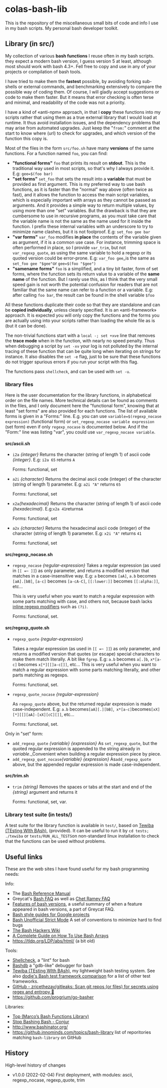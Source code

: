 # colas-bash-lib

This is the repository of the miscellaneous small bits of code and info I use in my bash scripts. My personal bash developer toolkit.

## Library (in src/)

My collection of various **bash functions** I reuse often in my bash scripts. they expect a modern bash version, I guess version 5 at least, although most should work with bash 4.3+.
Fell free to copy and use in any of your projects or compilation of bash tools.

I have tried to make them the **fastest** possible, by avoiding forking sub-shells or external commands, and benchmarking extensively to compare the possible way of coding them. Of course, I will gladly accept suggestions or code to make them faster. But it means that error checking is often terse and minimal, and readability of the code was not a priority.

I have a kind of «anti-npm» approach, in that I **copy** these functions into my scripts rather that using them as a true external library that I would load at runtime. It thus avoid installation issues, and the dependency problems that may arise from automated upgrades. Just keep the "`from:`" comment at the start to know where (url) to check for upgrades, and which version of the function this copy is.

Most of the files in the form `src/foo.sh` have many **versions** of the same functions. For a function named `foo`, you can find:

- **"functional forms"** `foo` that prints its result on **stdout**. This is the traditional way used in most scripts, so that's why I always provide it.
  E.g: `gee=$(foo bar)`
- **"set forms"** `set_foo` that sets the result into a **variable** that must be provided as first argument. This is my preferred way to use bash functions, as it is faster than the "normal" way above (often twice as fast), and it allows the function to access the main script variables, which is especially important with arrays as they cannot be passed as arguments. And it provides a simple way to return multiple values, by using more than one "set" variables. But the drawback is that they are cumbersome to use in recursive programs, as you must take care that the variable name is not the same as the name used for it inside the function. I prefix these internal variables with an underscore to try to minimize name clashes, but it is not foolproof.
  E.g: `set_foo gee bar`
- **"var forms"** `var_foo` modifies **in place** the contents of the variable given as argument, if it is a common use case. For instance, trimming space is often performed in place, so I provide `var_trim`, but not `var_regexp_quote`,  as using the same variable to hold a regexp or its quoted version could be error-prone.
  E.g: `var_foo gee`_is the same as `set_foo gee "$gee"`or `gee=$(foo "$gee")`
- **"samename forms"** `foo` is a simplified, and a tiny bit faster, form of set forms, where the function sets its return value to a variable of the **same name** of the function. But I rarely use this, as I think that the very small speed gain is not worth the potential confusion for readers that are not familiar that the same name can refer to a function or a variable.
  E.g: after calling `foo bar`, the result can be found in the shell variable `$foo`

All these functions duplicate their code so that they are standalone and can be **copied individually**, unless clearly specified. It is an «anti-framework» approach. It is expected you will only copy the functions and the forms you are actually using into your scripts rather than loading the whole file as is (but it can be done).

The non-trivial functions start with a `local -; set +xve`  line that removes the **trace mode** when in the function, with nearly no speed penalty. Thus when debugging a script by `set -xv` your log is not polluted by the internal tracing of these function that can be quite long when iterating on strings for instance. It also disables the `set -e` flag, just to be sure that these functions do not trigger spurious errors if you run your script with this flag.

The functions pass `shellcheck`, and can be used with `set -u`.

### library files

Here is the user documentation for the library functions, in alphabetical order on the file names. More technical details can be found as comments in the files, and I only document here the "functional form", knowing that at least "set forms" are also provided for each functions. The list of available forms is given in a "Forms:" line.
E.g. you can use `variable=$(regexp_nocase expression)` (functional form) or `set_regexp_nocase variable expression` (set form) even if only `regexp_nocase` is documented below. And if the "Form:" line was listing "var", you could use `var_regexp_nocase variable`.

#### src/ascii.sh

- `i2a` *{integer}*
  Returns the character (string of length 1) of ascii code *{integer}*.
  E.g: `i2a 65` returns `A`
  
  Forms: functional, set

- `a2i` *{character}*
  Returns the decimal ascii code (integer) of the character (string of length 1) parameter.
  E.g: `a2i "A"` returns `65`
  
  Forms: functional, set

- `x2a`*{hexadecimal}* Returns the character (string of length 1) of ascii code *{hexadecimal}*. 
  E.g:`x2a 41`returns`A`
  
  Forms: functional, set

- `a2x` *{character}* Returns the hexadecimal ascii code (integer) of the character (string of length 1) parameter.
  E.g: `x2i "A"` returns `41` 
  
  Forms: functional, set

#### src/regexp_nocase.sh

- `regexp_nocase` *{regular-expression}*
  Takes a regular expression (as used in `[[ =~ ]]`) as only parameter, and returns a modified version that matches in a case-insensitive way.
  E.g: `a` becomes `[aA]`, `a.b` becomes `[aA].[bB]`, `[a-c]` becomes `[a-cA-C]`, `[[:lower:]]` becomes `[[:alpha:]]`, etc...
  
  This is very useful when you want to match a regular expression with some parts matching with case, and others not, because bash lacks [inline regexp modifiers](https://www.rexegg.com/regex-modifiers.html) such as `(?i)`.
  
  Forms: functional, set.

#### src/regexp_quote.sh

- `regexp_quote` *{regular-expression}*
  
  Takes a regular expression (as used in `[[ =~ ]]`) as only parameter, and returns a modified version that quotes (or escape) special characters to make them match literally. A bit like `fgrep`.
  E.g: `a.b` becomes `a[.]b`, `x*[a-c]` becomes `x[*][[]a-c[]]`, etc...
  This is very useful when you want to match a regular expression with some parts matching literally, and other parts matching as regexps.
  
  Forms: functional, set.

- `regexp_quote_nocase` *{regular-expression}*
  
  As `regexp_quote` above, but the returned regular expression is made case-independent.
  E.g: `a.b` becomes`[aA][.][bB]`,` x*[a-c]`becomes`[xX][*][[][aA]-[xX][cC][]]`, etc...
  
  Forms: functional, set.

Only in "set" form:

- `add_regexp_quote` *{variable} {expression}*
  As `set_regexp_quote`, but the quoted regular expression is appended to the string already in *variable*._Convenient when building a regular expression piece by piece.
- `add_regexp_quot_nocase`*{variable} {expression}* 
  As`add_regexp_quote` above, but the appended regular expression is made case-independent.

#### src/trim.sh

- `trim` *{string}*
  Removes the spaces or tabs at the start and end of the *{string}* argument and returns it

  Forms: functional, set, var.

### Library test suite (in tests/)

A test suite for the library function is available in `test/`, based on [Tewiba (TEsting WIth BAsh)](https://github.com/ColasNahaboo/tewiba), (provided). It can be useful to run it by `cd tests; ./tewiba` or `tests/RUN_ALL_TESTS`on non-standard linux installation to check that the functions can be used without problems.

## Useful links

These are the web sites I have found useful for my bash programming needs:

Info:

- The [Bash Reference Manual](https://www.gnu.org/software/bash/manual/bash.html)
- Greycat's [Bash FAQ](http://mywiki.wooledge.org/BashFAQ) as well as [Chet Ramey FAQ](http://tiswww.case.edu/php/chet/bash/FAQ)
- [Features of bash versions](https://mywiki.wooledge.org/BashFAQ/061), a useful summary of when a feature appeared in bash versions, a part of Greycat FAQ.
- [Bash style guides for Google projects](https://google.github.io/styleguide/shellguide.html)
- [Bash Unofficial Strict Mode](http://redsymbol.net/articles/unofficial-bash-strict-mode/) A set of conventions to minimize hard to find bugs
- [The Bash Hackers Wiki](https://wiki.bash-hackers.org/start)
- [A Complete Guide on How To Use Bash Arrays](https://www.shell-tips.com/bash/arrays/)
- https://tldp.org/LDP/abs/html/ (a bit old)

Tools:

- [Shellcheck](https://www.shellcheck.net/), a "lint" for bash
- [Bashdb](http://bashdb.sourceforge.net/) a "gdb-like" debugger for bash
- [Tewiba (TEsting WIth BAsh)](https://github.com/ColasNahaboo/tewiba), my lightweight bash testing system. See also [dodie's Bash test framework comparison](https://github.com/dodie/testing-in-bash) for a list of other test frameworks.
- [GitHub - zricethezav/gitleaks: Scan git repos (or files) for secrets using regex and entropy 🔑](https://github.com/zricethezav/gitleaks)
- https://github.com/progrium/go-basher

Libraries:

- [Top (Marco&rsquo;s Bash Functions Library)](http://marcomaggi.github.io/docs/mbfl.html/index.html#Top)
- [Stop Bashing Bash - Conjur](https://www.conjur.org/blog/stop-bashing-bash/)
- http://www.bashinator.org/
- https://github.innominds.com/topics/bash-library list of reporitories matching `bash-library` on GitHub

## History

High-level history of changes

- v1.0.0 (2022-02-04) First deployment, with modules: ascii, regexp_nocase, regexp_quote, trim
